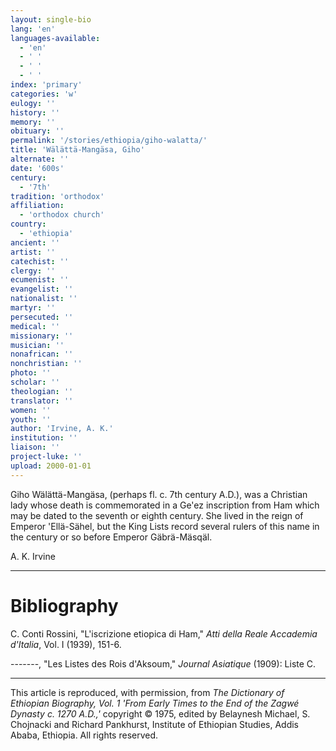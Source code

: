 ```yaml
---
layout: single-bio
lang: 'en'
languages-available:
  - 'en'
  - ' '
  - ' '
  - ' '
index: 'primary'
categories: 'w'
eulogy: ''
history: ''
memory: ''
obituary: ''
permalink: '/stories/ethiopia/giho-walatta/'
title: 'Wälättä-Mangäsa, Giho'
alternate: ''
date: '600s'
century:
  - '7th'
tradition: 'orthodox'
affiliation:
  - 'orthodox church'
country:
  - 'ethiopia'
ancient: ''
artist: ''
catechist: ''
clergy: ''
ecumenist: ''
evangelist: ''
nationalist: ''
martyr: ''
persecuted: ''
medical: ''
missionary: ''
musician: ''
nonafrican: ''
nonchristian: ''
photo: ''
scholar: ''
theologian: ''
translator: ''
women: ''
youth: ''
author: 'Irvine, A. K.'
institution: ''
liaison: ''
project-luke: ''
upload: 2000-01-01
---
```



Giho W&auml;l&auml;tt&auml;-Mang&auml;sa, (perhaps fl. c. 7th century A.D.), was a Christian lady whose death is commemorated in a Ge'ez inscription from Ham which may be dated to the seventh or eighth century. She lived in the reign of Emperor 'Ellä-Sähel, but the King Lists record several rulers of this name in the century or so before Emperor Gäbrä-Mäsqäl.

A. K. Irvine

---

# Bibliography

C. Conti Rossini, "L'iscrizione etiopica di Ham," *Atti della Reale Accademia d'Italia*, Vol. I (1939), 151-6.

-------, "Les Listes des Rois d'Aksoum," *Journal Asiatique* (1909): Liste C.

---

This article is reproduced, with permission, from *The Dictionary of Ethiopian Biography, Vol. 1 'From Early Times to the End of the Zagwé Dynasty c. 1270 A.D.,'* copyright &copy; 1975, edited by Belaynesh Michael, S. Chojnacki and Richard Pankhurst, Institute of Ethiopian Studies, Addis Ababa, Ethiopia.  All rights reserved.